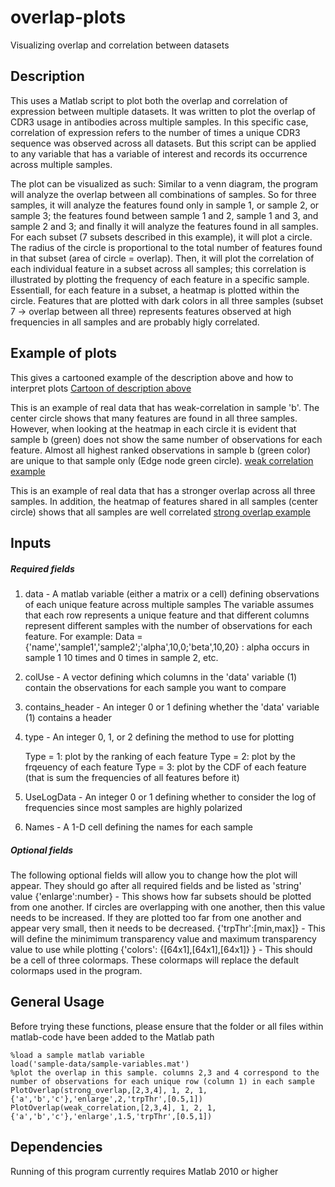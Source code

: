 # overlap-plots

Visualizing overlap and correlation between datasets

## Description

This uses a Matlab script to plot both the overlap and correlation of expression between multiple datasets. It was written to plot the overlap
of CDR3 usage in antibodies across multiple samples. In this specific case, correlation of expression refers to the number of times
a unique CDR3 sequence was observed across all datasets. But this script can be applied to any variable that has a variable of interest and 
records its occurrence across multiple samples. 

The plot can be visualized as such: Similar to a venn diagram, the program will analyze the overlap between all combinations of samples. 
So for three samples, it will analyze the features found only in sample 1, or sample 2, or sample 3; the features found between sample 1 and 2, 
sample 1 and 3, and sample 2 and 3; and finally it will analyze the features found in all samples. For each subset (7 subsets described in this example),
it will plot a circle. The radius of the circle is proportional to the total number of features found in that subset (area of circle = overlap).
Then, it will plot the correlation of each individual feature in a subset across all samples; this correlation is illustrated by plotting the frequency
of each feature in a specific sample. Essentiall, for each feature in a subset, a heatmap is plotted within the circle. Features that are plotted with 
dark colors in all three samples (subset 7 -> overlap between all three) represents features observed at high frequencies in all samples and are probably
higly correlated. 

## Example of plots 
This gives a cartooned example of the description above and how to interpret plots
[Cartoon of description above](sample-plots/cartoon.png)

This is an example of real data that has weak-correlation in sample 'b'. The center circle shows that many features are
found in all three samples. However, when looking at the heatmap in each circle it is evident that sample b (green) does not
show the same number of observations for each feature. Almost all highest ranked observations in sample b (green color) are unique to that sample only (Edge node green circle). 
[weak correlation example](sample-plots/weak-correlation-example.png)

This is an example of real data that has a stronger overlap across all three samples. In addition, the heatmap of features shared in all samples (center circle) shows that all samples are well correlated
[strong overlap example](sample-plots/strong-overlap-example.png)

## Inputs

##### Required fields

1) data - A matlab variable (either a matrix or a cell) defining observations of each unique feature across multiple samples 
The variable assumes that each row represents a unique feature and that different columns
represent different samples with the number of observations for each feature. For example:
Data = {'name','sample1','sample2';'alpha',10,0;'beta',10,20} : alpha occurs in sample 1 10 times and 0 times in 		sample 2, etc. 

2) colUse - A vector defining which columns in the 'data' variable (1) contain the observations for each sample you want to compare

3) contains_header -  An integer 0 or 1 defining whether the 'data' variable (1) contains a header

4) type - An integer 0, 1, or 2 defining the method to use for plotting 

	Type = 1: plot by the ranking of each feature
	Type = 2: plot by the frqeuency of each feature 
	Type = 3: plot by the CDF of each feature (that is sum the frequencies of all features before it)
	
5) UseLogData - An integer 0 or 1 defining whether to consider the log of frequencies since most samples are highly polarized

6) Names - A 1-D cell defining the names for each sample 

##### Optional fields

The following optional fields will allow you to change how the plot will appear. They should go after all required fields and be listed as 'string' value 
{'enlarge':number} - This shows how far subsets should be plotted from one another. If circles are overlapping with one another, 
						 then this value needs to be increased. If they are plotted too far from one another and appear very small, then it needs to be decreased.
{'trpThr':[min,max]} - This will define the minimimum transparency value and maximum transparency value to use while plotting
{'colors': {[64x1],[64x1],[64x1]} } - This should be a cell of three colormaps. These colormaps will replace the default colormaps used in the program.


## General Usage

Before trying these functions, please ensure that the folder or all files within matlab-code have been added to the Matlab path

	%load a sample matlab variable 
	load('sample-data/sample-variables.mat')
	%plot the overlap in this sample. columns 2,3 and 4 correspond to the number of observations for each unique row (column 1) in each sample
	PlotOverlap(strong_overlap,[2,3,4], 1, 2, 1, {'a','b','c'},'enlarge',2,'trpThr',[0.5,1])
	PlotOverlap(weak_correlation,[2,3,4], 1, 2, 1, {'a','b','c'},'enlarge',1.5,'trpThr',[0.5,1])

## Dependencies

Running of this program currently requires Matlab 2010 or higher

